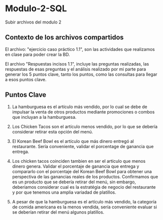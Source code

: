 # Modulo-2-SQL
Subir archivos del modulo 2

## Contexto de los archivos compartidos

El archivo: "ejercicio caso práctico 1.1", son las actividades que realizamos en clase para poder crear la BD.

El archivo "Respuestas incisos 1.1", incluye las preguntas realizadas, las respuestas de esas preguntas y el análisis realizado por mi parte para generar 
los 5 puntos clave, tanto los puntos, como las consultas para llegar a esos puntos clave.

## Puntos Clave 

1. La hamburguesa es el artículo más vendido, por lo cual se debe de impulsar la 
venta de otros productos mediante promociones o combos que incluyan a la hamburguesa.

2. Los Chicken Tacos son el artículo menos vendido, por lo que se debería considerar
retirar esta opción del menú. 

3. El Korean Beef Bowl es el artículo que más dinero entregó al restaurante. Sería conveniente,
validar el porcentage de ganancia que entrega.

4. Los chicken tacos coinciden tambien en ser el artículo que menos dinero genera.
	Validar el porcentaje de ganancia que entrega y compararlo con el porcentaje del
	Korean Beef Bowl para obtener una perspectiva de las ganancias reales de los productos.
	Confirmamos que es un producto que se debería retirar del menú, sin embargo, 
	deberiamos considerar cual es la estratégia de negocio del restaurante y por que tenemos
	una amplia variadad de platillos.

5. A pesar de que la hamburguesa es el artículo más vendido, la categoría de comida 
	americana es la menos vendida, sería conveniente evaluar si se deberían retirar del 
	menú algunos platillos.


